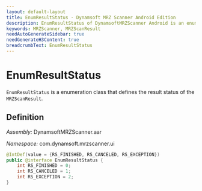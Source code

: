 ```yaml
---
layout: default-layout
title: EnumResultStatus - Dynamsoft MRZ Scanner Android Edition
description: EnumResultStatus of DynamsoftMRZScanner Android is an enumeration class that defines the result status of the MRZScanResult.
keywords: MRZScanner, MRZScanResult
needAutoGenerateSidebar: true
needGenerateH3Content: true
breadcrumbText: EnumResultStatus
---
```


# EnumResultStatus

`EnumResultStatus` is a enumeration class that defines the result status of the `MRZScanResult`.

## Definition

*Assembly:* DynamsoftMRZScanner.aar

*Namespace:* com.dynamsoft.mrzscanner.ui

```java
@IntDef(value = {RS_FINISHED, RS_CANCELED, RS_EXCEPTION})
public @interface EnumResultStatus {
    int RS_FINISHED = 0;
    int RS_CANCELED = 1;
    int RS_EXCEPTION = 2;
}
```

